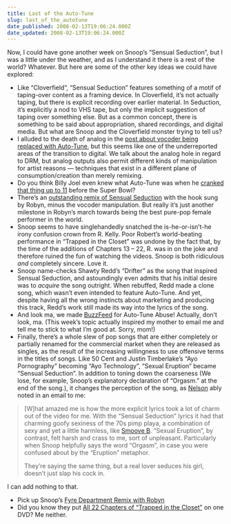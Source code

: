 ```yaml
---
title: Last of the Auto-Tune
slug: last_of_the_autotune
date_published: 2008-02-13T19:06:24.000Z
date_updated: 2008-02-13T19:06:24.000Z
---
```


Now, I could have gone another week on Snoop’s “Sensual Seduction”, but I was a little under the weather, and as I understand it there is a rest of the world? Whatever. But here are some of the other key ideas we could have explored:

- Like “Cloverfield”, “Sensual Seduction” features something of a motif of taping-over content as a framing device. In Cloverfield, it’s not actually taping, but there is explicit recording over earlier material. In Seduction, it’s explicitly a nod to VHS tape, but only the implicit suggestion of taping over something else. But as a common concept, there is something to be said about appropriation, shared recordings, and digital media. But what are Snoop and the Cloverfield monster trying to tell us?
- I alluded to the death of analog in the [post about vocoder being replaced with Auto-Tune](/2008/02/the-death-of-analog-vocoder-edition.html), but this seems like one of the underreported areas of the transition to digital. We talk about the analog hole in regard to DRM, but analog outputs also permit different kinds of manipulation for artist reasons — techniques that exist in a different plane of consumption/creation than merely remixing.
- Do you think Billy Joel even knew what Auto-Tune was when he [cranked that thing up to 11](/2008/02/when-autotune-strikes.html) before the Super Bowl?
- There’s an [outstanding remix of Sensual Seduction](http://www.amazon.com/exec/obidos/ASIN/B0013D8AJG/2020-2) with the hook sung by Robyn, minus the vocoder manipulation. But really it’s just another milestone in Robyn’s march towards being the best pure-pop female performer in the world.
- Snoop seems to have singlehandedly snatched the is-he-or-isn’t-he irony confusion crown from R. Kelly. Poor Robert’s world-beating performance in “Trapped in the Closet” was undone by the fact that, by the time of the additions of Chapters 13 – 22, R. was in on the joke and therefore ruined the fun of watching the videos. Snoop is both ridiculous *and* completely sincere. Love it.
- Snoop name-checks Shawty Redd’s “Drifter” as the song that inspired Sensual Seduction, and astoundingly even admits that his initial desire was to *acquire* the song outright. When rebuffed, Redd made a clone song, which wasn’t even intended to feature Auto-Tune. And yet, despite having all the wrong instincts about marketing and producing this track, Redd’s work still made its way into the lyrics of the song.
- And look ma, we made [BuzzFeed](http://www.buzzfeed.com/buzz/Auto-Tune_Abuse) for Auto-Tune Abuse! Actually, don’t look, ma. (This week’s topic actually inspired my mother to email me and tell me to stick to what I’m good at. Sorry, mom!)
- Finally, there’s a whole slew of pop songs that are either completely or partially renamed for the commercial market when they are released as singles, as the result of the increasing willingness to use offensive terms in the titles of songs. Like 50 Cent and Justin Timberlake’s “Ayo Pornography” becoming “Ayo Technology”, “Sexual Eruption” became “Sensual Seduction”. In addition to toning down the coarseness (We lose, for example, Snoop’s explanatory declaration of “Orgasm.” at the end of the song.), it changes the perception of the song, as [Nelson](http://www.somebits.com/) ably noted in an email to me:

> [W]hat amazed me is how the more explicit lyrics took a lot of charm out of the video for me. With the “Sensual Seduction” lyrics it had that charming goofy sexiness of the 70s pimp playa, a combination of sexy and yet a little harmless, like [Smoove B](http://www.theonion.com/content/columnists/view/smoove). “Sexual Eruption”, by contrast, felt harsh and crass to me, sort of unpleasant. Particularly when Snoop helpfully says the word “Orgasm”, in case you were confused about by the “Eruption” metaphor.
> 
> They’re saying the same thing, but a real lover seduces his girl, doesn’t just slap his cock in.

I can add nothing to that.

- Pick up Snoop’s [Fyre Department Remix with Robyn](http://www.amazon.com/exec/obidos/ASIN/B0013D8AJG/2020-2)
- Did you know they put [All 22 Chapters of “Trapped in the Closet”](http://www.amazon.com/exec/obidos/ASIN/B000XCZF1Y/2020-2) on one DVD? Me neither.
